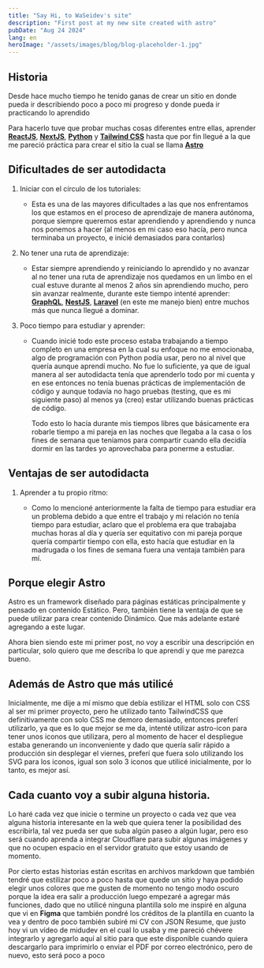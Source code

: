 ```yaml
---
title: "Say Hi, to WaSeidev's site"
description: "First post at my new site created with astro"
pubDate: "Aug 24 2024"
lang: en
heroImage: "/assets/images/blog/blog-placeholder-1.jpg"
---
```


## Historia

Desde hace mucho tiempo he tenido ganas de crear un sitio en donde pueda ir describiendo poco a poco mi progreso y donde pueda ir practicando lo aprendido

Para hacerlo tuve que probar muchas cosas diferentes entre ellas, aprender **[ReactJS](https://reactjs.dev)**, **[NextJS](https://nextjs.org)**, **[Python](https://python.org)** y **[Tailwind CSS](https://tailwindcss.com)** hasta que por fin llegué a la que me pareció práctica para crear el sitio la cual se llama **[Astro](https://astro.build/)**

## Dificultades de ser autodidacta

1.  Iniciar con el círculo de los tutoriales:

    - Esta es una de las mayores dificultades a las que nos enfrentamos los que estamos en el proceso de aprendizaje de manera autónoma, porque siempre queremos estar aprendiendo y aprendiendo y nunca nos ponemos a hacer (al menos en mi caso eso hacía, pero nunca terminaba un proyecto, e inicié demasiados para contarlos)

2.  No tener una ruta de aprendizaje:

    - Estar siempre aprendiendo y reiniciando lo aprendido y no avanzar al no tener una ruta de aprendizaje nos quedamos en un limbo en el cual estuve durante al menos 2 años sin aprendiendo mucho, pero sin avanzar realmente, durante este tiempo intenté aprender: **[GraphQL](https://graphql.org)**, **[NestJS](https://nestjs.com)**, **[Laravel](https://laravel.com)** (en este me manejo bien) entre muchos más que nunca llegué a dominar.

3.  Poco tiempo para estudiar y aprender:

    - Cuando inicié todo este proceso estaba trabajando a tiempo completo en una empresa en la cual su enfoque no me emocionaba, algo de programación con Python podía usar, pero no al nivel que quería aunque aprendí mucho. No fue lo suficiente, ya que de igual manera al ser autodidacta tenía que aprenderlo todo por mi cuenta y en ese entonces no tenía buenas prácticas de implementación de código y aunque todavía no hago pruebas (testing, que es mi siguiente paso) al menos ya (creo) estar utilizando buenas prácticas de código.

      Todo esto lo hacía durante mis tiempos libres que básicamente era robarle tiempo a mi pareja en las noches que llegaba a la casa o los fines de semana que teníamos para compartir cuando ella decidía dormir en las tardes yo aprovechaba para ponerme a estudiar.

## Ventajas de ser autodidacta

1.  Aprender a tu propio ritmo:

    - Como lo mencioné anteriormente la falta de tiempo para estudiar era un problema debido a que entre el trabajo y mi relación no tenía tiempo para estudiar, aclaro que el problema era que trabajaba muchas horas al día y quería ser equitativo con mi pareja porque quería compartir tiempo con ella, esto hacía que estudiar en la madrugada o los fines de semana fuera una ventaja también para mí.

## Porque elegir Astro

Astro es un framework diseñado para páginas estáticas principalmente y pensado en contenido Estático. Pero, también tiene la ventaja de que se puede utilizar para crear contenido Dinámico. Que más adelante estaré agregando a este lugar.

Ahora bien siendo este mi primer post, no voy a escribir una descripción en particular, solo quiero que me describa lo que aprendí y que me parezca bueno.

## Además de Astro que más utilicé

Inicialmente, me dije a mí mismo que debía estilizar el HTML solo con CSS al ser mi primer proyecto, pero he utilizado tanto TailwindCSS que definitivamente con solo CSS me demoro demasiado, entonces preferí utilizarlo, ya que es lo que mejor se me da, intenté utilizar astro-icon para tener unos iconos que utilizara, pero al momento de hacer el despliegue estaba generando un inconveniente y dado que quería salir rápido a producción sin desplegar el viernes, preferí que fuera solo utilizando los SVG para los iconos, igual son solo 3 iconos que utilicé inicialmente, por lo tanto, es mejor así.

## Cada cuanto voy a subir alguna historia.

Lo haré cada vez que inicie o termine un proyecto o cada vez que vea alguna historia interesante en la web que quiera tener la posibilidad des escribirla, tal vez pueda ser que suba algún paseo a algún lugar, pero eso será cuando aprenda a integrar Cloudflare para subir algunas imágenes y que no ocupen espacio en el servidor gratuito que estoy usando de momento.

Por cierto estas historias están escritas en archivos markdown que también tendré que estilizar poco a poco hasta que quede un sitio y haya podido elegir unos colores que me gusten de momento no tengo modo oscuro porque la idea era salir a producción luego empezaré a agregar más funciones, dado que no utilicé ninguna plantilla solo me inspiré en alguna que vi en **Figma** que también pondré los créditos de la plantilla en cuanto la vea y dentro de poco también subiré mi CV con JSON Resume, que justo hoy vi un vídeo de midudev en el cual lo usaba y me pareció chévere integrarlo y agregarlo aquí al sitio para que este disponible cuando quiera descargarlo para imprimirlo o enviar el PDF por correo electrónico, pero de nuevo, esto será poco a poco
